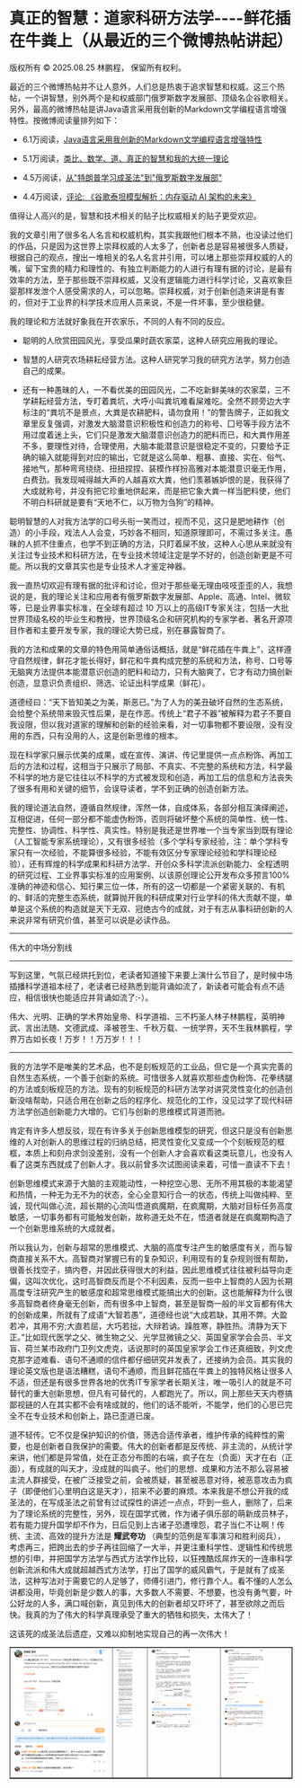 # 真正的智慧：道家科研方法学----鲜花插在牛粪上（从最近的三个微博热帖讲起）

版权所有 © 2025.08.25 林鹏程， 保留所有权利。

最近的三个微博热帖并不让人意外，人们总是热衷于追求智慧和权威。这三个热帖，一个讲智慧，别外两个是和权威部门俄罗斯数字发展部、顶级名企谷歌相关。另外，最高的微博热帖是讲Java语言采用我创新的Markdown文学编程语言增强特性。按微博阅读量排列如下：

- 6.1万阅读，[Java语言采用我创新的Markdown文学编程语言增强特性](./markdown_literary_programming.md)

- 5.1万阅读，[类比、数学、道、真正的智慧和我的大统一理论](./Analogy_Math_Tao_Wisdom_MyTheory_cn.md)

- 4.5万阅读，[从"特朗普学习成圣法"到"俄罗斯数字发展部"](./Trump2Russia_cn.md)

- 4.4万阅读，[评论: 《谷歌泰坦模型解析：内存驱动 AI 架构的未来》](./Comment_Google_Titans_AI_Model_cn.md)

值得让人高兴的是，智慧和技术相关的贴子比权威相关的贴子更受欢迎。

我的文章引用了很多名人名言和权威机构，其实我跟他们根本不熟，也没读过他们的作品，只是因为这世界上崇拜权威的人太多了，创新者总是容易被很多人质疑，根据自己的观点，搜出一堆相关的名人名言并引用，可以堵上那些崇拜权威的人的嘴，留下宝贵的精力和理性的、有独立判断能力的人进行有理有据的讨论，是最有效率的方法，至于那些既不崇拜权威，又没有逻辑能力进行科学讨论，又喜欢象巨婴那样发泄个人感受需求的人，可以忽略。崇拜权威，对于创新创造来讲是有害的，但对于工业界的科学技术应用人员来说，不是一件坏事，至少很稳健。

我的理论和方法就好象我在开农家乐，不同的人有不同的反应。

- 聪明的人欣赏田园风光，享受瓜果时蔬农家菜，这种人研究应用我的理论。

- 智慧的人研究农场耕耘经营方法。这种人研究学习我的研究方法学，努力创造自己的成果。

- 还有一种愚昧的人，一不看优美的田园风光，二不吃新鲜美味的农家菜，三不学耕耘经营方法，专盯着粪坑，大呼小叫粪坑难看屎难吃。全然不顾旁边大字标注的“粪坑不是景点，大粪是农耕肥料，请勿食用！”的警告牌子，正如我文章里反复强调，对激发大脑潜意识积极性和创造力的称号、囗号等手段方法不用过度着迷上头，它们只是激发大脑潜意识创造力的肥料而已，和大粪作用差不多，要理性对待，合理使用，大脑本能潜意识是很稳定不变的，只要给予正确的输入就能得到对应的输出，它就是这么简单、粗暴、直接、实在、俗气、接地气，那种弯弯绕绕、扭扭捏捏、装模作样扮高雅对本能潜意识毫无作用，白费劲。我发现喊得越大声的人越喜欢大粪，他们羡慕嫉妒恨的是，我获得了大成就称号，并没有把它珍重地供起来，而是把它象大粪一样当肥料使，他们不明白科研就是要有“天地不仁，以万物为刍狗”的精神。

聪明智慧的人对我方法学的口号头衔一笑而过，视而不见，这只是肥地耕作（创造）的小手段，戏法人人会变，巧妙各不相同，知道原理即可，不需过多关注。愚昧的人抓不住重点，也学不到正确的方法，只盯着屎不放，这种人心思从来就没有关注过专业技术和科研方法，在专业技术领域注定是学不好的，创造创新更是不可能。所以我的文章其实也是专业技术人才鉴定神器。

我一直热切欢迎有理有据的批评和讨论，但对于那些毫无理由吱吱歪歪的人，我想说的是，我的理论关注和应用者有俄罗斯数字发展部、Apple、高通、Intel、微软等，已是业界事实标准，在全球有超过 10 万以上的高级IT专家关注，包括一大批世界顶级名校的毕业生和教授，世界顶级名企和研究机构的专家学者、著名开源项目作者和主要开发专家，我的理论大势已成，别在暴露智商了。

我的方法和成果的文章的特色用简单通俗话概括，就是“鲜花插在牛粪上”，这样遵守自然规律，鲜花才能长得好，鲜花和牛粪构成完整的系统和方法，称号、口号等无脑爽方法提供本能潜意识创造的肥料和动力，只有大脑爽了，它才有动力搞创新创造，显意识负责组织、筛选、论证出科学成果（鲜花）。

道德经曰：“天下皆知美之为美，斯恶已。”为了人为的美丑破坏自然的生态系统，会给整个系统带来毁灭性后果，是在作恶。传统上“君子不器”被解释为君子不要自我设限，但以我对道家的理解和创新的经验来看，对一切事物都不要设限，没有没用的东西，只有没用的人，这是创新思维的根本。

现在科学家只展示优美的成果，或在宣传、演讲、传记里提供一点点粉饰、再加工后的方法和过程，这相当于只展示了局部、不真实、不完整的系统和方法，科学最不科学的地方是它往往以不科学的方式被发现和创造，再加工后的信息和方法丧失了很多有用和关键的细节，会误导读者，学不到正确的创造创新方法。

我的理论道法自然，遵循自然规律，浑然一体，自成体系，各部分相互演绎阐述，互相促进，任何一部分都不能虚伪粉饰，否则将破坏整个系统的简单性、统一性、完整性、协调性、科学性、真实性。特别是我还是世界唯一个当专家当到既有理论（人工智能专家系统理论），又有很多经验（多个学科专家经验，注：单个学科专家只有一次经验，不能算很多经验，不能有效区分专家理论经验和学科理论经验），还有辉煌的科学成果和科研方法学、开创众多科学流派创新能力、全程透明的研究过程、工业界事实标准的应用案例、以该原创理论公开发布众多预言100%准确的神迹和信心、知行果三位一体，所有的这一切都是一个紧密关联的、有机的、鲜活的完整生态系统，就算抛开我的科研成果对行业学科的伟大贡献不提，单单是这个系统的构造就是天下无双、冠绝古今的成就，对于有志从事科研创新的人来说非常有研究价值，甚至可以说是必读作品。

----

伟大的中场分割线

----

写到这里，气氛已经烘托到位，老读者知道接下来要上演什么节目了，是时候中场插播科学道祖本经了，老读者已经熟悉到能背诵如流了，新读者可能会有点不适应，相信很快也能适应并背诵如流了:-）。

伟大、光明、正确的学术界始皇帝、科学道祖、三不朽圣人林子林鹏程，英明神武、言出法随、文德武成、泽被苍生、千秋万载、一统学界，天不生我林鹏程，学界万古如长夜！万岁！！万万岁！！！

----

我的方法学不是唯美的艺术品，也不是刻板规范的工业品，但它是一个真实完善的自然生态系统，一个善于创新的系统。可惜很多人就喜欢那些虚伪粉饰、花拳绣腿的方法或刻板规范的方法。现有的刻板规范的科研方法学对讲究灵性变化的创造创新没啥帮助，只适合用在创新之后的程序化、规范化的工作，没见过学了现代科研方法学创造创新能力大增的。它们与创新的思维模式背道而驰。

肯定有许多人想反驳，现在有许多关于创新思维模型的研究，但这只是没有创新思维的人对创新人的思维过程的归纳总结，把灵性变化又变成一个个刻板规范的框框，本质上和刻舟求剑没差别，没有一个创新人才会喜欢看这类玩意儿，也没有人看了这类东西就成了创新人才。我以前曾多次试图阅读来着，可惜一直读不下去！

创新思维模式来源于大脑的主观能动性，一种挖空心思、无所不用其极的本能渴望和热情，一种无为无不为的状态，全心全意知行合一的状态，传统上叫做纯粹、至诚，现代叫做心流，超长期的心流叫悟道疯魔期，在疯魔期，大脑对目标任务高度敏感，一切事务都有可能触发创新，故称道无处不在，悟道者就是在疯魔期构造了一个创新思维系统的大成就者。

所以我认为，创新与超常的思维模式、大脑的高度专注产生的敏感度有关，而与智商直接关系不大。高智商对掌握已有的复杂知识，利用现有的复杂规则很有帮助，很善长找空子，搞内卷，并因此获得很大的利益，因此思维模式往往被利益导向走偏，这叫次优化，这时高智商反而是个不利因素，反而一些中上智商的人因为长期高度专注研究产生的敏感度和超常思维模式能搞出大的创新。这也能解释为什么很多高智商者终身毫无创新，而有很多中上智商，甚至是智商一般的半文盲都有伟大的创新成果，所就有了成语“大智若愚”，道德经也说“大成若缺，其用不弊。大盈若冲，其用不穷;大直若屈，大巧若拙，大辩若讷。躁胜寒，静胜热。清静为天下正。”比如现代医学之父、微生物之父、光学显微镜之父、英国皇家学会会员、半文盲、荷兰某市政府门卫列文虎克，话说那时的英国皇家学会工作还真细致，列文虎克那字迹难看、语句不通顺的信件都仔细研究并发表了，还接纳为会员。其实我的理论英文版也是语法糟糕，语句不通顺，而且鲜花插在牛粪上的独特风格让很多人不适，但还是有很多世界各地的优秀IT专家学者长期关注，唯一吸引人的就是不可替代的重大创新思想，但凡有可替代的，人都跑光了。所以，网上那些天天内卷搞鄙视链的人在其实都不会有啥成就的，他们的话不能听，不能学，他们的心思已完全不在专业技术和创新上，路已歪道已废。

道不轻传。它不仅是保护知识的价值，筛选合适传承者，维护传承的纯粹性的需要，也是创新者自我保护的需要。伟大的创新者都是反传统、非主流的，从统计学来讲，他们都是异常值，处在正态分布图的右端，疯子在左（负面）天才在右（正面），有成就的叫天才，没成就的叫疯子。他们的思想、成果和方法不那么容易被主流人群接受，在被广泛接受之前，会被质疑，甚至被恶意对待，被恶意攻击为疯子（即便他们心里明白这是天才），招来不必要的麻烦。本来我是不想公开我的成圣法的，在写成圣法之前曾有过试探性的讲述一点点，吓到一些人，删除了，后来为了理论系统的完整性，另外，现在国学式微，作为诸子俱乐部的萌新成员林子，若有能力提升国学却不作为，日后见到上古诸子恐遭埋怨，君子当仁不让啊！传统、主流、高效的提升方法是 **耀武夸功** （典型的范例是军事演习和胜利阅兵），考虑再三，把跨出去的步子再往回缩了一大半，并更注重科学性、逻辑性和传统思想的引申，并把国学方法学与西式方法学作比较，以狂拽酷炫屌炸天的一连串科学创新流派和伟大成就超越西式方法学，打出了国学的威风霸气，于是就有了成圣法，这种写法对于需要它的人足够了，师傅引进门，修行靠个人。看不懂的人怎么讲都没用，毕竟创新是少数人的事，大多数人不需要、不想要，也没有勇气要，叶公好龙的人多，满口喊创新，真见到伟大的创新者却又吓坏了，甚至欲除之而后快。我真的为了伟大的科学真理承受了重大的牺牲和损失，太伟大了！

这该死的成圣法后遗症，又难以抑制地实现自己的再一次伟大！

<table width="100%" cellspacing="2" cellpadding="2" border="1">
 <tbody>
   <tr>
     <td valign="top">
        <img src="./image/weibo/weibo_hot_2024_1.png" />
     </td>
     <td valign="top">
        <img src="./image/weibo/weibo_hot_2025_1.png"  width="63%" />
     </td>
     <td valign="top">
        <img src="./image/weibo/weibo_hot_2025_2.png"  width="63%" />
     </td>
     <td valign="top">
        <img src="./image/weibo/weibo_hot_2025_3.png"  width="63%" />
     </td>
   </tr>
 </tbody>
</table>
